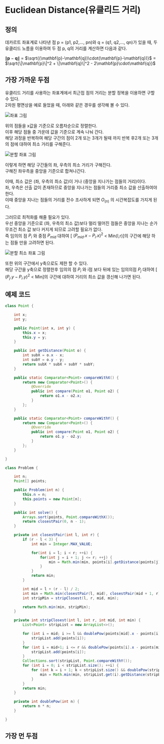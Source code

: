# Euclidean Distance(유클리드 거리)

## 정의
데카르트 좌표계로 나타낸 점 p = (p1, p2,..., pn)와 q = (q1, q2,..., qn)가 있을 때, 두 유클리드 노름을 이용하여 두 점 p, q의 거리를 계산하면 다음과 같다.

$\|\mathbf{p} - \mathbf{q}\|$ = 
$\sqrt{(\mathbf{p}-\mathbf{q})\cdot(\mathbf{p}-\mathbf{q})}$ = 
$\sqrt{\|\mathbf{p}\|^2 + \|\mathbf{q}\|^2 - 2\mathbf{p}\cdot\mathbf{q}}$

## 가장 가까운 두점

유클리드 거리를 사용하는 좌표계에서 최근접 점의 거리는 분할 정복을 이용하면 구할 수 있다.  
2차원 평면상을 예로 들었을 때, 아래와 같은 경우를 생각해 볼 수 있다.

![좌표 그림]()

위의 점들을 x값을 기준으로 오름차순으로 정렬한다.  
이후 해당 점들 중 가운데 값을 기준으로 계속 나눠 간다.  
해당 과정을 반복하여 해당 구간의 점이 2개 또는 3개가 될때 까지 반복 후2개 또는 3개의 점에 대하여 최소 거리를 구해준다.  

![분할 좌표 그림]()

이렇게 하면 해당 구간들의 좌, 우측의 최소 거리가 구해진다.  
구해진 좌우측을 중앙을 기준으로 합쳐나간다.  

이때, 최소 값은 (좌, 우측의 최소 값)이 거나 (중앙을 지나가는 점들의 거리)이다.  
좌, 우측은 산출 값이 존재하므로 중앙을 지나가는 점들의 거리중 최소 값을 산출하여야 한다.  
이때 중앙을 지나는 점들의 거리를 전수 조사하게 되면 $O_{(n)}$ 의 시간복잡도를 가지게 된다.  

그러므로 최적화를 해줄 필요가 있다.  
우선 중앙을 기준으로 (좌, 우측의 최소 값)보다 멀리 떨어진 점들은 중앙을 지나는 순가 무조건 최소 값 보다 커지게 되므로 고려할 필요가 없다.  
즉 임의의 점 $P_i$ 와 중점 $P_{mid}$ 대하여 [ ${(P_{mid}.x - P_i.x)}^2$ < Min(l,r)]의 구간에 해당 하는 점들 만을 고려하면 된다.

![분할 최소 좌표 그림]()

또한 위의 구간에서 y축으로도 제한 할 수 있다.  
해당 구간을 y축으로 정렬한후 임의의 점 $P_i$ 와 i점 보다 뒤에 있는 임의의점 $P_j$ 대하여 [ ${(P_j.y - P_i.y)}^2$ < Min]의 구간에 대하여 거리의 최소 값을 갱신해 나가면 된다.

## 예제 코드

``` java
class Point {

    int x;
    int y;

    public Point(int x, int y) {
        this.x = x;
        this.y = y;
    }

    public int getDistance(Point o) {
        int subX = o.x - x;
        int subY = o.y - y;
        return subX * subX + subY * subY;
    }

    public static Comparator<Point> compareWithX() {
        return new Comparator<Point>() {
            @Override
            public int compare(Point o1, Point o2) {
                return o1.x - o2.x;
            }
        };
    }

    public static Comparator<Point> compareWithY() {
        return new Comparator<Point>() {
            @Override
            public int compare(Point o1, Point o2) {
                return o1.y - o2.y;
            }
        };
    }

}

class Problem {

    int n;
    Point[] points;

    public Problem(int n) {
        this.n = n;
        this.points = new Point[n];
    }

    public int solve() {
        Arrays.sort(points, Point.compareWithX());
        return closestPair(0, n - 1);
    }

    private int closestPair(int l, int r) {
        if (r - l < 3) {
            int min = Integer.MAX_VALUE;

            for(int i = l; i < r; ++i) {
                for(int j = i + 1; j <= r; ++j) {
                    min = Math.min(min, points[i].getDistance(points[j]));
                }
            }
            return min;
        }

        int mid = l + (r - l) / 2;
        int min = Math.min(closestPair(l, mid), closestPair(mid + 1, r));
        int stripMin = stripClosest(l, r, mid, min);

        return Math.min(min, stripMin);
    }

    private int stripClosest(int l, int r, int mid, int min) {
        List<Point> stripList = new ArrayList<>();

        for (int i = mid; i >= l && doublePow(points[mid].x - points[i].x) < min; --i) {
            stripList.add(points[i]);
        }
        for (int i = mid+1; i <= r && doublePow(points[i].x - points[mid].x) < min; ++i) {
            stripList.add(points[i]);
        }
        Collections.sort(stripList, Point.compareWithY());
        for (int i = 0; i < stripList.size(); ++i) {
            for (int k = i + 1; k < stripList.size() && doublePow(stripList.get(k).y - stripList.get(i).y) < min; ++k) {
                min = Math.min(min, stripList.get(i).getDistance(stripList.get(k)));
            }
        }
        return min;
    }

    private int doublePow(int n) {
        return n * n;
    }

}
```

## 가장 먼 두점